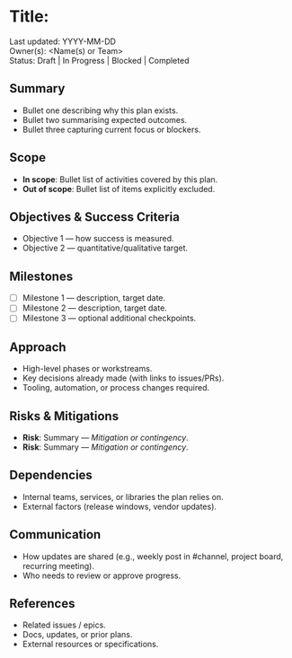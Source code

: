 # Title: <Concise initiative name>

Last updated: YYYY-MM-DD  
Owner(s): <Name(s) or Team>  
Status: Draft | In Progress | Blocked | Completed

## Summary
- Bullet one describing why this plan exists.
- Bullet two summarising expected outcomes.
- Bullet three capturing current focus or blockers.

## Scope
- **In scope**: Bullet list of activities covered by this plan.
- **Out of scope**: Bullet list of items explicitly excluded.

## Objectives & Success Criteria
- Objective 1 — how success is measured.
- Objective 2 — quantitative/qualitative target.

## Milestones
- [ ] Milestone 1 — description, target date.
- [ ] Milestone 2 — description, target date.
- [ ] Milestone 3 — optional additional checkpoints.

## Approach
- High-level phases or workstreams.
- Key decisions already made (with links to issues/PRs).
- Tooling, automation, or process changes required.

## Risks & Mitigations
- **Risk**: Summary — *Mitigation or contingency*.
- **Risk**: Summary — *Mitigation or contingency*.

## Dependencies
- Internal teams, services, or libraries the plan relies on.
- External factors (release windows, vendor updates).

## Communication
- How updates are shared (e.g., weekly post in #channel, project board, recurring meeting).
- Who needs to review or approve progress.

## References
- Related issues / epics.
- Docs, updates, or prior plans.
- External resources or specifications.
